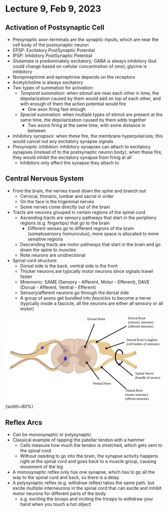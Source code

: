 # Lecture 9, Feb 9, 2023

## Activation of Postsynaptic Cell

* Presynaptic axon terminals are the synaptic inputs, which are near the cell body of the postsynaptic neuron
* EPSP: Excitatory PostSynaptic Potential
* IPSP: Inhibitory PostSynaptic Potential
* Glutamate is predominately excitatory; GABA is always inhibitory (but could change based on cellular concentration of ions); glycine is inhibitory
* Norepinephrine and epinephrine depends on the receptors
* Acetylcholine is always excitatory
* Two types of summation for activation:
	* *Temporal summation*: when stimuli are near each other in time, the depolarization caused by them would add on top of each other, and with enough of them the action potential would fire
		* One axon firing fast enough
	* *Spacial summation*: when multiple types of stimuli are present at the same time, the depolarization caused by them adds together
		* Two axons firing at the same time, with some distance in between
* *Inhibitory synapses*: when these fire, the membrane hyperpolarizes; this would cancel out any excitatory synapse signals
* *Presynaptic inhibition*: inhibitory synapses can attach to excitatory synapses (instead of to the postsynaptic neuron body); when these fire, they would inhibit the excitatory synapse from firing at all
	* Inhibitors only affect the synapse they attach to

## Central Nervous System

* From the brain, the nerves travel down the spine and branch out
	* Cervical, thoracic, lumbar and sacral in order
	* On the face is the trigeminal nerves
	* Some nerves come directly out of the brain
* Tracts are neurons grouped in certain regions of the spinal cord
	* Ascending tracts are sensory pathways that start in the periphery regions (e.g. fingertips) that go to the brain
		* Different senses go to different regions of the brain (somatosensory homunculus); more space is allocated to more sensitive regions
	* Descending tracts are motor pathways that start in the brain and go down the spine to muscles
	* Note neurons are unidirectional
* Spinal cord structure:
	* Dorsal side is the back, ventral side is the front
	* Thicker neurons are typically motor neurons since signals travel faster
	* Mnemonic: SAME (Sensory - Afferent, Motor - Efferent), DAVE (Dorsal - Afferent, Ventral - Efferent)
	* Sensory/afferent neurons go through the dorsal side
	* A group of axons get bundled into *fascicles* to become a nerve (typically inside a fascicle, all the neurons are either all sensory or all motor)

![Spinal cord structure, with typical reflex arc in blue](imgs/lec9_1.png){width=80%}

## Reflex Arcs

* Can be monosynaptic or polysynaptic
* Classical example of tapping the patellar tendon with a hammer
	* Cells measure how much the tendon is stretched, which gets sent to the spinal cord
	* Without needing to go into the brain, the synapse activity happens right at the spinal cord and goes back to a muscle group, causing movement of the leg
* A monosynaptic reflex only has one synapse, which has to go all the way to the spinal cord and back, so there is a delay
* A polysynaptic reflex (e.g. withdraw reflex) takes the same path, but excite multiple interneurons in the spinal cord that can excite and inhibit motor neurons for different parts of the body
	* e.g. exciting the biceps and inciting the triceps to withdraw your hand when you touch a hot object

